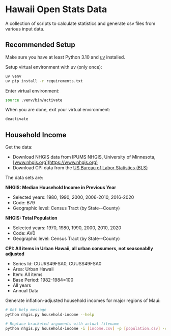 # Hawaii Open Stats Data

A collection of scripts to calculate statistics and generate csv
files from various input data.

## Recommended Setup

Make sure you have at least Python 3.10 and [uv](https://docs.astral.sh/uv/getting-started/installation/) installed.

Setup virtual environment with uv (only once):
```bash
uv venv
uv pip install -r requirements.txt
```

Enter virtual environment:
```bash
source .venv/bin/activate
```

When you are done, exit your virtual environment:
```bash
deactivate
```

## Household Income
Get the data:

* Download NHGIS data from IPUMS NHGIS, University of Minnesota, [www.nhgis.org](https://www.nhgis.org)
* Download CPI data from the [US Bureau of Labor Statistics (BLS)](https://www.bls.gov/cpi/data.htm)

The data sets are:

**NHGIS: Median Household Income in Previous Year**
* Selected years: 1980, 1990, 2000, 2006-2010, 2016-2020
* Code: B79
* Geographic level: Census Tract (by State--County)

**NHGIS: Total Population**
* Selected years: 1970, 1980, 1990, 2000, 2010, 2020
* Code: AV0
* Geographic level: Census Tract (by State--County)

**CPI: All items in Urban Hawaii, all urban consumers, not seasonablly adjusted**
* Series Id: CUURS49FSA0, CUUSS49FSA0
* Area: Urban Hawaii
* Item: All items
* Base Period: 1982-1984=100
* All years
* Annual Data


Generate inflation-adjusted household incomes for major regions of Maui:
```bash
# Get help message
python nhgis.py household-income --help

# Replace bracketed arguments with actual filename
python nhgis.py household-income -i [income.csv] -p [population.csv] -c [cpi.csv] > out/maui-household-income.csv
```
